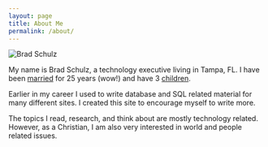 ```yaml
---
layout: page
title: About Me
permalink: /about/
---
```


![Brad Schulz](http://photos.schulzfamily.org/photos/i-H77L232/0/Th/i-H77L232-Th.jpg)

My name is Brad Schulz, a technology executive living in Tampa, FL.  I have been [married](http://photos.schulzfamily.org/Other/About-Me/n-msfG3/i-fdNJMfJ/A) for 25 years (wow!) and have 3 [children](http://photos.schulzfamily.org/Other/About-Me/n-msfG3/i-fdNJMfJ/A).

Earlier in my career I used to write database and SQL related material for many different sites.  I created this site to encourage myself to write more.

The topics I read, research, and think about are mostly technology related. However, as a Christian, I am also very interested in world and people related issues.


